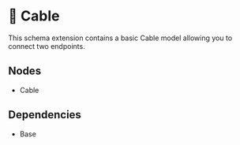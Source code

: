 # 🧩 Cable

This schema extension contains a basic Cable model allowing you to connect two endpoints.

## Nodes

- Cable

## Dependencies

- Base
